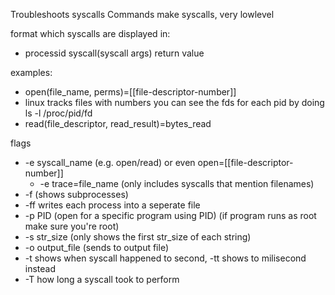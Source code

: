 Troubleshoots syscalls
Commands make syscalls, very lowlevel

format which syscalls are displayed in: 
- processid syscall(syscall args) return value

examples:
- open(file_name, perms)=[[file-descriptor-number]]
- linux tracks files with numbers you can see the fds for each pid by doing ls -l /proc/pid/fd
- read(file_descriptor, read_result)=bytes_read

flags
- -e syscall_name (e.g. open/read) or even open=[[file-descriptor-number]]
	- -e trace=file_name (only includes syscalls that mention filenames)
- -f (shows subprocesses)
- -ff writes each process into a seperate file
- -p PID (open for a specific program using PID) (if program runs as root make sure you're root)
- -s str_size (only shows the first str_size of each string)
- -o output_file (sends to output file)
- -t shows when syscall happened to second, -tt shows to milisecond instead
- -T how long a syscall took to perform